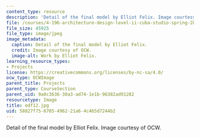 ```yaml
---
content_type: resource
description: 'Detail of the final model by Elliot Felix. Image courtesy of OCW. '
file: /courses/4-196-architecture-design-level-ii-cuba-studio-spring-2004/58827f756705496221a64c465d7244b2_edf12.jpg
file_size: 45925
file_type: image/jpeg
image_metadata:
  caption: Detail of the final model by Elliot Felix.
  credit: Image courtesy of OCW.
  image-alt: Work by Elliot Felix.
learning_resource_types:
- Projects
license: https://creativecommons.org/licenses/by-nc-sa/4.0/
ocw_type: OCWImage
parent_title: Projects
parent_type: CourseSection
parent_uid: 9a0c3636-30a3-ad74-1e1b-96382ad91282
resourcetype: Image
title: edf12.jpg
uid: 58827f75-6705-4962-21a6-4c465d7244b2
---
```

Detail of the final model by Elliot Felix. Image courtesy of OCW. 